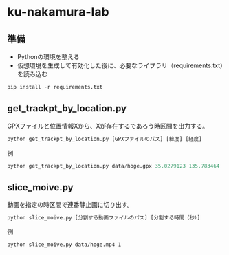 # ku-nakamura-lab

## 準備
- Pythonの環境を整える
- 仮想環境を生成して有効化した後に、必要なライブラリ（requirements.txt）を読み込む
```python
pip install -r requirements.txt
```

## get_trackpt_by_location.py
GPXファイルと位置情報Xから、Xが存在するであろう時区間を出力する。
```python
python get_trackpt_by_location.py [GPXファイルのパス] [緯度] [経度]
```
例
```python
python get_trackpt_by_location.py data/hoge.gpx 35.0279123 135.783464
```

## slice_moive.py
動画を指定の時区間で連番静止画に切り出す。
```python
python slice_moive.py [分割する動画ファイルのパス] [分割する時間（秒）]
```
例
```
python slice_moive.py data/hoge.mp4 1
```